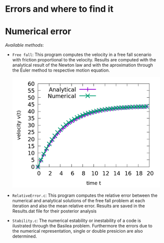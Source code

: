 Errors and where to find it 
=======


# Numerical error #

_Available methods_:

* `Free fall`:
   This program computes the velocity in a free fall scenario with friction proportional
   to the velocity. Results are computed with the analytical result of the Newton law and
   with the aproximation through the Euler method to respective motion equation.

   ![Expected results](https://github.com/Soft-Condensed-Matter/NumericalAnalisys/blob/main/Errors/FreeFall.png)


* `RelativeError.c`:
   This program computes the relative error between the numerical and analytical solutions
   of the free fall problem at each iteration and also the mean relative error. Results are 
   saved in the Results.dat file for their posterior analysis 


* `Stability.c`:
   The numerical estability or inestability of a code is ilustrated through the Basilea 
   problem. Furthermore the errors due to the numerical representation, single or double 
   presicion are also determined.
